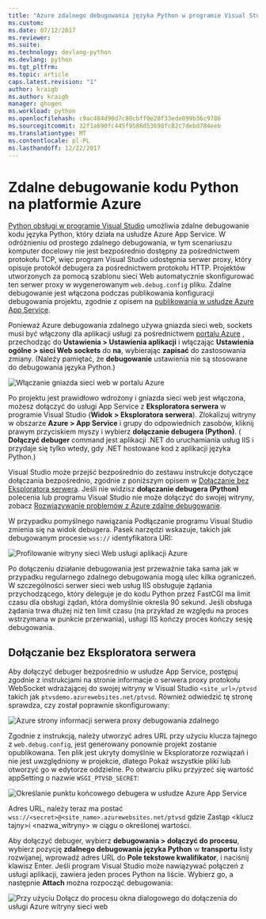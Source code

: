 ```yaml
---
title: "Azure zdalnego debugowania języka Python w programie Visual Studio | Dokumentacja firmy Microsoft"
ms.custom: 
ms.date: 07/12/2017
ms.reviewer: 
ms.suite: 
ms.technology: devlang-python
ms.devlang: python
ms.tgt_pltfrm: 
ms.topic: article
caps.latest.revision: "1"
author: kraigb
ms.author: kraigb
manager: ghogen
ms.workload: python
ms.openlocfilehash: c9ac484d90d7c80cbff0e20f33ede099b36c9786
ms.sourcegitcommit: 32f1a690fc445f9586d53698fc82c7debd784eeb
ms.translationtype: MT
ms.contentlocale: pl-PL
ms.lasthandoff: 12/22/2017
---
```

# <a name="remotely-debugging-python-code-on-azure"></a>Zdalne debugowanie kodu Python na platformie Azure

[Python obsługi w programie Visual Studio](installation.md) umożliwia zdalne debugowanie kodu języka Python, który działa na usłudze Azure App Service. W odróżnieniu od prostego zdalnego debugowania, w tym scenariuszu komputer docelowy nie jest bezpośrednio dostępny za pośrednictwem protokołu TCP, więc program Visual Studio udostępnia serwer proxy, który opisuje protokół debugera za pośrednictwem protokołu HTTP. Projektów utworzonych za pomocą szablonu sieci Web automatycznie skonfigurować ten serwer proxy w wygenerowanym `web.debug.config` pliku. Zdalne debugowanie jest włączona podczas publikowania konfiguracji debugowania projektu, zgodnie z opisem na [publikowania w usłudze Azure App Service](template-web.md#publishing-to-azure-app-service).

Ponieważ Azure debugowania zdalnego używa gniazda sieci web, sockets musi być włączony dla aplikacji usługi za pośrednictwem [portalu Azure](https://portal.azure.com) , przechodząc do **Ustawienia > Ustawienia aplikacji** i włączając  **Ustawienia ogólne > sieci Web sockets** do **na**, wybierając **zapisać** do zastosowania zmiany. (Należy pamiętać, że **debugowanie** ustawienia nie są stosowane do debugowania języka Python.)

![Włączanie gniazda sieci web w portalu Azure](media/azure-remote-debugging-enable-web-sockets.png)

Po projektu jest prawidłowo wdrożony i gniazda sieci web jest włączona, możesz dołączyć do usługi App Service z **Eksploratora serwera** w programie Visual Studio (**Widok > Eksploratora serwera**). Zlokalizuj witryny w obszarze **Azure > App Service** i grupy do odpowiednich zasobów, kliknij prawym przyciskiem myszy i wybierz **dołączanie debugera (Python)**. ( **Dołączyć debuger** command jest aplikacji .NET do uruchamiania usług IIS i przydaje się tylko wtedy, gdy .NET hostowane kod z aplikacji języka Python.)

Visual Studio może przejść bezpośrednio do zestawu instrukcje dotyczące dołączania bezpośrednio, zgodnie z poniższym opisem w [Dołączanie bez Eksploratora serwera](#attaching-without-server-explorer). Jeśli nie widzisz **dołączanie debugera (Python)** polecenia lub programu Visual Studio nie może dołączyć do swojej witryny, zobacz [Rozwiązywanie problemów z Azure zdalne debugowanie](debugging-azure-remote-troubleshooting.md).

W przypadku pomyślnego nawiązania Podłączanie programu Visual Studio zmienia się na widok debugera. Pasek narzędzi wskazuje, takich jak debugowanym procesie `wss://` identyfikatora URI:

![Profilowanie witryny sieci Web usługi aplikacji Azure](media/azure-remote-debugging-attached.png)

Po dołączeniu działanie debugowania jest przeważnie taka sama jak w przypadku regularnego zdalnego debugowania mogą ulec kilka ograniczeń. W szczególności serwer sieci web usług IIS obsługuje żądania przychodzącego, który deleguje je do kodu Python przez FastCGI ma limit czasu dla obsługi żądań, która domyślnie określa 90 sekund. Jeśli obsługa żądania trwa dłużej niż ten limit czasu (na przykład ze względu na proces wstrzymana w punkcie przerwania), usługi IIS kończy proces kończy sesję debugowania. 

## <a name="attaching-without-server-explorer"></a>Dołączanie bez Eksploratora serwera

Aby dołączyć debuger bezpośrednio w usłudze App Service, postępuj zgodnie z instrukcjami na stronie informacje o serwera proxy protokołu WebSocket wdrażającej do swojej witryny w Visual Studio `<site_url>/ptvsd` takich jak `ptvsdemo.azurewebsites.net/ptvsd`. Również odwiedzić tę stronę sprawdza, czy został poprawnie skonfigurowany:

![Azure strony informacji serwera proxy debugowania zdalnego](media/azure-remote-debugging-proxy-info-page.png)

Zgodnie z instrukcją, należy utworzyć adres URL przy użyciu klucza tajnego z `web.debug.config`, jest generowany ponownie projekt zostanie opublikowana. Ten plik jest ukryty domyślnie w Eksploratorze rozwiązań i nie jest uwzględniony w projekcie, dlatego Pokaż wszystkie pliki lub otworzyć go w edytorze oddzielne. Po otwarciu pliku przyjrzeć się wartość appSetting o nazwie `WSGI_PTVSD_SECRET`:

![Określanie punktu końcowego debugera w usłudze Azure App Service](media/azure-remote-debugging-secret.png)

Adres URL, należy teraz ma postać `wss://<secret>@<site_name>.azurewebsites.net/ptvsd` gdzie Zastąp &lt;klucz tajny&gt;i &lt;nazwa_witryny&gt; w ciągu o określonej wartości.

Aby dołączyć debuger, wybierz **debugowania > dołączyć do procesu**, wybierz pozycję **zdalnego debugowania języka Python** w **transportu** listy rozwijanej, wprowadź adres URL do  **Pole tekstowe kwalifikator**, i naciśnij klawisz Enter. Jeśli program Visual Studio może nawiązywać połączeń z usługi aplikacji, zawiera jeden proces Python na liście. Wybierz go, a następnie **Attach** można rozpocząć debugowania:

![Przy użyciu Dołącz do procesu okna dialogowego do dołączenia do usługi Azure witryny sieci web](media/azure-remote-debugging-manual-attach.png)
